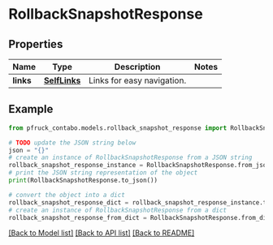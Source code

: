 # RollbackSnapshotResponse


## Properties

Name | Type | Description | Notes
------------ | ------------- | ------------- | -------------
**links** | [**SelfLinks**](SelfLinks.md) | Links for easy navigation. | 

## Example

```python
from pfruck_contabo.models.rollback_snapshot_response import RollbackSnapshotResponse

# TODO update the JSON string below
json = "{}"
# create an instance of RollbackSnapshotResponse from a JSON string
rollback_snapshot_response_instance = RollbackSnapshotResponse.from_json(json)
# print the JSON string representation of the object
print(RollbackSnapshotResponse.to_json())

# convert the object into a dict
rollback_snapshot_response_dict = rollback_snapshot_response_instance.to_dict()
# create an instance of RollbackSnapshotResponse from a dict
rollback_snapshot_response_from_dict = RollbackSnapshotResponse.from_dict(rollback_snapshot_response_dict)
```
[[Back to Model list]](../README.md#documentation-for-models) [[Back to API list]](../README.md#documentation-for-api-endpoints) [[Back to README]](../README.md)


